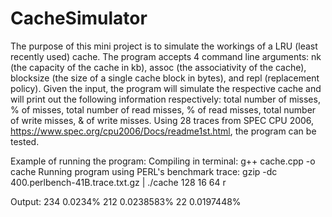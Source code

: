 # CacheSimulator
The purpose of this mini project is to simulate the workings of a LRU (least recently used) cache.
The program accepts 4 command line arguments: nk (the capacity of the cache in kb), assoc (the associativity of the cache), blocksize (the size of a single cache block in bytes), and repl (replacement policy).
Given the input, the program will simulate the respective cache and will print out the following information respectively: total number of misses, % of misses, total number of read misses, % of read misses, total number of write misses, & of write misses.
Using 28 traces from SPEC CPU 2006, https://www.spec.org/cpu2006/Docs/readme1st.html, the program can be tested.

Example of running the program:
Compiling in terminal: g++ cache.cpp -o cache
Running program using PERL's benchmark trace: gzip -dc 400.perlbench-41B.trace.txt.gz | ./cache 128 16 64 r

Output: 234 0.0234% 212 0.0238583% 22 0.0197448% 

